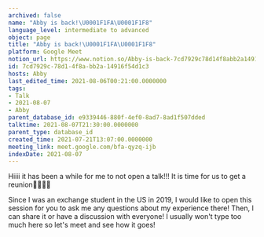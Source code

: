 ```yaml
---
archived: false
name: "Abby is back!\U0001F1FA\U0001F1F8"
language_level: intermediate to advanced
object: page
title: "Abby is back!\U0001F1FA\U0001F1F8"
platform: Google Meet
notion_url: https://www.notion.so/Abby-is-back-7cd7929c78d14f8abb2a14916f54d1c3
id: 7cd7929c-78d1-4f8a-bb2a-14916f54d1c3
hosts: Abby
last_edited_time: 2021-08-06T00:21:00.0000000
tags:
- Talk
- 2021-08-07
- Abby
parent_database_id: e9339446-880f-4ef0-8ad7-8ad1f507dded
talktime: 2021-08-07T21:30:00.0000000
parent_type: database_id
created_time: 2021-07-21T13:07:00.0000000
meeting_link: meet.google.com/bfa-qyzq-ijb
indexDate: 2021-08-07
---
```


Hiiii it has been a while for me to not open a talk!!!
It is time for us to get a reunion🥰🥰👌🏻

Since I was an exchange student in the US in 2019, I would like to open this session for you to ask me any questions about my experience there! Then, I can share it or have a discussion with everyone! I usually won't type too much here so let's meet and see how it goes!







